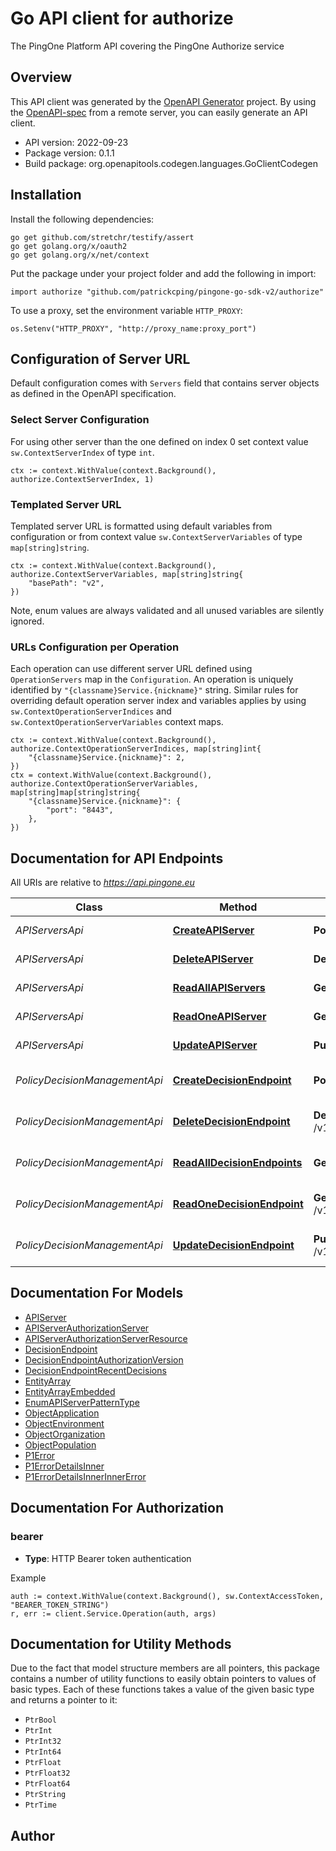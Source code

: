 # Go API client for authorize

The PingOne Platform API covering the PingOne Authorize service

## Overview
This API client was generated by the [OpenAPI Generator](https://openapi-generator.tech) project.  By using the [OpenAPI-spec](https://www.openapis.org/) from a remote server, you can easily generate an API client.

- API version: 2022-09-23
- Package version: 0.1.1
- Build package: org.openapitools.codegen.languages.GoClientCodegen

## Installation

Install the following dependencies:

```shell
go get github.com/stretchr/testify/assert
go get golang.org/x/oauth2
go get golang.org/x/net/context
```

Put the package under your project folder and add the following in import:

```golang
import authorize "github.com/patrickcping/pingone-go-sdk-v2/authorize"
```

To use a proxy, set the environment variable `HTTP_PROXY`:

```golang
os.Setenv("HTTP_PROXY", "http://proxy_name:proxy_port")
```

## Configuration of Server URL

Default configuration comes with `Servers` field that contains server objects as defined in the OpenAPI specification.

### Select Server Configuration

For using other server than the one defined on index 0 set context value `sw.ContextServerIndex` of type `int`.

```golang
ctx := context.WithValue(context.Background(), authorize.ContextServerIndex, 1)
```

### Templated Server URL

Templated server URL is formatted using default variables from configuration or from context value `sw.ContextServerVariables` of type `map[string]string`.

```golang
ctx := context.WithValue(context.Background(), authorize.ContextServerVariables, map[string]string{
	"basePath": "v2",
})
```

Note, enum values are always validated and all unused variables are silently ignored.

### URLs Configuration per Operation

Each operation can use different server URL defined using `OperationServers` map in the `Configuration`.
An operation is uniquely identified by `"{classname}Service.{nickname}"` string.
Similar rules for overriding default operation server index and variables applies by using `sw.ContextOperationServerIndices` and `sw.ContextOperationServerVariables` context maps.

```golang
ctx := context.WithValue(context.Background(), authorize.ContextOperationServerIndices, map[string]int{
	"{classname}Service.{nickname}": 2,
})
ctx = context.WithValue(context.Background(), authorize.ContextOperationServerVariables, map[string]map[string]string{
	"{classname}Service.{nickname}": {
		"port": "8443",
	},
})
```

## Documentation for API Endpoints

All URIs are relative to *https://api.pingone.eu*

Class | Method | HTTP request | Description
------------ | ------------- | ------------- | -------------
*APIServersApi* | [**CreateAPIServer**](docs/APIServersApi.md#createapiserver) | **Post** /v1/environments/{environmentID}/apiServers | CREATE API Server
*APIServersApi* | [**DeleteAPIServer**](docs/APIServersApi.md#deleteapiserver) | **Delete** /v1/environments/{environmentID}/apiServers/{apiServerID} | DELETE API Server
*APIServersApi* | [**ReadAllAPIServers**](docs/APIServersApi.md#readallapiservers) | **Get** /v1/environments/{environmentID}/apiServers | READ All API Servers
*APIServersApi* | [**ReadOneAPIServer**](docs/APIServersApi.md#readoneapiserver) | **Get** /v1/environments/{environmentID}/apiServers/{apiServerID} | READ One API Server
*APIServersApi* | [**UpdateAPIServer**](docs/APIServersApi.md#updateapiserver) | **Put** /v1/environments/{environmentID}/apiServers/{apiServerID} | UPDATE API Server
*PolicyDecisionManagementApi* | [**CreateDecisionEndpoint**](docs/PolicyDecisionManagementApi.md#createdecisionendpoint) | **Post** /v1/environments/{environmentID}/decisionEndpoints | CREATE Decision Endpoint
*PolicyDecisionManagementApi* | [**DeleteDecisionEndpoint**](docs/PolicyDecisionManagementApi.md#deletedecisionendpoint) | **Delete** /v1/environments/{environmentID}/decisionEndpoints/{decisionEndpointID} | DELETE Decision Endpoint
*PolicyDecisionManagementApi* | [**ReadAllDecisionEndpoints**](docs/PolicyDecisionManagementApi.md#readalldecisionendpoints) | **Get** /v1/environments/{environmentID}/decisionEndpoints | READ All Decision Endpoints
*PolicyDecisionManagementApi* | [**ReadOneDecisionEndpoint**](docs/PolicyDecisionManagementApi.md#readonedecisionendpoint) | **Get** /v1/environments/{environmentID}/decisionEndpoints/{decisionEndpointID} | READ One Decision Endpoint
*PolicyDecisionManagementApi* | [**UpdateDecisionEndpoint**](docs/PolicyDecisionManagementApi.md#updatedecisionendpoint) | **Put** /v1/environments/{environmentID}/decisionEndpoints/{decisionEndpointID} | UPDATE Decision Endpoint


## Documentation For Models

 - [APIServer](docs/APIServer.md)
 - [APIServerAuthorizationServer](docs/APIServerAuthorizationServer.md)
 - [APIServerAuthorizationServerResource](docs/APIServerAuthorizationServerResource.md)
 - [DecisionEndpoint](docs/DecisionEndpoint.md)
 - [DecisionEndpointAuthorizationVersion](docs/DecisionEndpointAuthorizationVersion.md)
 - [DecisionEndpointRecentDecisions](docs/DecisionEndpointRecentDecisions.md)
 - [EntityArray](docs/EntityArray.md)
 - [EntityArrayEmbedded](docs/EntityArrayEmbedded.md)
 - [EnumAPIServerPatternType](docs/EnumAPIServerPatternType.md)
 - [ObjectApplication](docs/ObjectApplication.md)
 - [ObjectEnvironment](docs/ObjectEnvironment.md)
 - [ObjectOrganization](docs/ObjectOrganization.md)
 - [ObjectPopulation](docs/ObjectPopulation.md)
 - [P1Error](docs/P1Error.md)
 - [P1ErrorDetailsInner](docs/P1ErrorDetailsInner.md)
 - [P1ErrorDetailsInnerInnerError](docs/P1ErrorDetailsInnerInnerError.md)


## Documentation For Authorization



### bearer

- **Type**: HTTP Bearer token authentication

Example

```golang
auth := context.WithValue(context.Background(), sw.ContextAccessToken, "BEARER_TOKEN_STRING")
r, err := client.Service.Operation(auth, args)
```


## Documentation for Utility Methods

Due to the fact that model structure members are all pointers, this package contains
a number of utility functions to easily obtain pointers to values of basic types.
Each of these functions takes a value of the given basic type and returns a pointer to it:

* `PtrBool`
* `PtrInt`
* `PtrInt32`
* `PtrInt64`
* `PtrFloat`
* `PtrFloat32`
* `PtrFloat64`
* `PtrString`
* `PtrTime`

## Author



